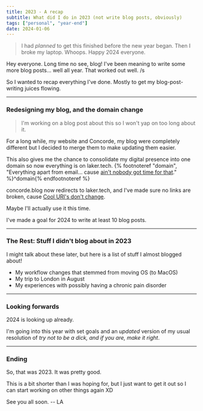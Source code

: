 ```yaml
--- 
title: 2023 - A recap 
subtitle: What did I do in 2023 (not write blog posts, obviously)
tags: ["personal", "year-end"]
date: 2024-01-06
---
```


> I had *planned* to get this finished before the new year began. Then I broke my laptop. Whoops. Happy 2024 everyone.

Hey everyone. Long time no see, blog!
I've been meaning to write some more blog posts... well all year. That worked out well. /s

So I wanted to recap everything I've done. Mostly to get my blog-post-writing juices flowing.

---

### Redesigning my blog, and the domain change
> I'm working on a blog post about this so I won't yap on too long about it.

For a long while, my website and Concorde, my blog were completely different but I decided to merge them to make updating them easier. 

This also gives me the chance to consolidate my digital presence into one domain so now everything is on laker.tech. 
{% footnoteref "domain", "Everything apart from email... cause [ain't nobody got time for that](https://www.youtube.com/watch?v=6gLMSf4afzo)." %}^domain{% endfootnoteref %}

concorde.blog now redirects to laker.tech, and I've made sure no links are broken, cause [Cool URI's don't change](https://www.w3.org/Provider/Style/URI).

Maybe I'll actually use it this time.

I've made a goal for 2024 to write at least 10 blog posts.

---

### The Rest: Stuff I didn't blog about in 2023
I might talk about these later, but here is a list of stuff I almost blogged about!

- My workflow changes that stemmed from moving OS (to MacOS)
- My trip to London in August
- My experiences with possibly having a chronic pain disorder

---

### Looking forwards
2024 is looking up already.

I'm going into this year with set goals and an _updated_ version of my usual resolution of *try not to be a dick, and if you are, make it right*.

---

### Ending

So, that was 2023. It was pretty good.

This is a bit shorter than I was hoping for, but I just want to get it out so I can start working on other things again XD

See you all soon. -- LA
